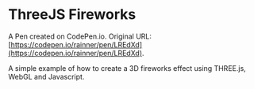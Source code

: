 # ThreeJS Fireworks

A Pen created on CodePen.io. Original URL: [https://codepen.io/rainner/pen/LREdXd](https://codepen.io/rainner/pen/LREdXd).

A simple example of how to create a 3D fireworks effect using THREE.js, WebGL and Javascript. 